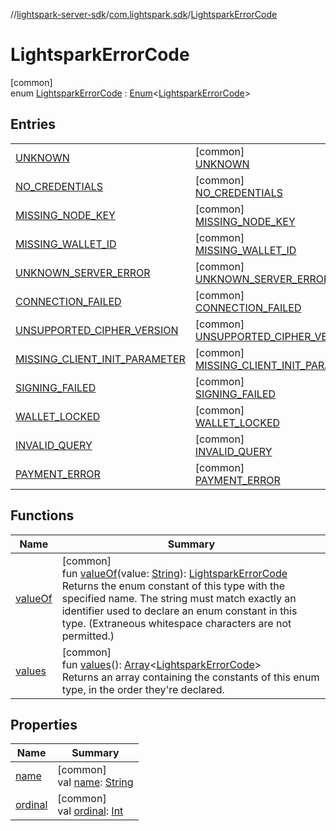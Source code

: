 //[lightspark-server-sdk](../../../index.md)/[com.lightspark.sdk](../index.md)/[LightsparkErrorCode](index.md)

# LightsparkErrorCode

[common]\
enum [LightsparkErrorCode](index.md) : [Enum](https://kotlinlang.org/api/latest/jvm/stdlib/kotlin/-enum/index.html)&lt;[LightsparkErrorCode](index.md)&gt;

## Entries

| | |
|---|---|
| [UNKNOWN](-u-n-k-n-o-w-n/index.md) | [common]<br>[UNKNOWN](-u-n-k-n-o-w-n/index.md) |
| [NO_CREDENTIALS](-n-o_-c-r-e-d-e-n-t-i-a-l-s/index.md) | [common]<br>[NO_CREDENTIALS](-n-o_-c-r-e-d-e-n-t-i-a-l-s/index.md) |
| [MISSING_NODE_KEY](-m-i-s-s-i-n-g_-n-o-d-e_-k-e-y/index.md) | [common]<br>[MISSING_NODE_KEY](-m-i-s-s-i-n-g_-n-o-d-e_-k-e-y/index.md) |
| [MISSING_WALLET_ID](-m-i-s-s-i-n-g_-w-a-l-l-e-t_-i-d/index.md) | [common]<br>[MISSING_WALLET_ID](-m-i-s-s-i-n-g_-w-a-l-l-e-t_-i-d/index.md) |
| [UNKNOWN_SERVER_ERROR](-u-n-k-n-o-w-n_-s-e-r-v-e-r_-e-r-r-o-r/index.md) | [common]<br>[UNKNOWN_SERVER_ERROR](-u-n-k-n-o-w-n_-s-e-r-v-e-r_-e-r-r-o-r/index.md) |
| [CONNECTION_FAILED](-c-o-n-n-e-c-t-i-o-n_-f-a-i-l-e-d/index.md) | [common]<br>[CONNECTION_FAILED](-c-o-n-n-e-c-t-i-o-n_-f-a-i-l-e-d/index.md) |
| [UNSUPPORTED_CIPHER_VERSION](-u-n-s-u-p-p-o-r-t-e-d_-c-i-p-h-e-r_-v-e-r-s-i-o-n/index.md) | [common]<br>[UNSUPPORTED_CIPHER_VERSION](-u-n-s-u-p-p-o-r-t-e-d_-c-i-p-h-e-r_-v-e-r-s-i-o-n/index.md) |
| [MISSING_CLIENT_INIT_PARAMETER](-m-i-s-s-i-n-g_-c-l-i-e-n-t_-i-n-i-t_-p-a-r-a-m-e-t-e-r/index.md) | [common]<br>[MISSING_CLIENT_INIT_PARAMETER](-m-i-s-s-i-n-g_-c-l-i-e-n-t_-i-n-i-t_-p-a-r-a-m-e-t-e-r/index.md) |
| [SIGNING_FAILED](-s-i-g-n-i-n-g_-f-a-i-l-e-d/index.md) | [common]<br>[SIGNING_FAILED](-s-i-g-n-i-n-g_-f-a-i-l-e-d/index.md) |
| [WALLET_LOCKED](-w-a-l-l-e-t_-l-o-c-k-e-d/index.md) | [common]<br>[WALLET_LOCKED](-w-a-l-l-e-t_-l-o-c-k-e-d/index.md) |
| [INVALID_QUERY](-i-n-v-a-l-i-d_-q-u-e-r-y/index.md) | [common]<br>[INVALID_QUERY](-i-n-v-a-l-i-d_-q-u-e-r-y/index.md) |
| [PAYMENT_ERROR](-p-a-y-m-e-n-t_-e-r-r-o-r/index.md) | [common]<br>[PAYMENT_ERROR](-p-a-y-m-e-n-t_-e-r-r-o-r/index.md) |

## Functions

| Name | Summary |
|---|---|
| [valueOf](value-of.md) | [common]<br>fun [valueOf](value-of.md)(value: [String](https://kotlinlang.org/api/latest/jvm/stdlib/kotlin/-string/index.html)): [LightsparkErrorCode](index.md)<br>Returns the enum constant of this type with the specified name. The string must match exactly an identifier used to declare an enum constant in this type. (Extraneous whitespace characters are not permitted.) |
| [values](values.md) | [common]<br>fun [values](values.md)(): [Array](https://kotlinlang.org/api/latest/jvm/stdlib/kotlin/-array/index.html)&lt;[LightsparkErrorCode](index.md)&gt;<br>Returns an array containing the constants of this enum type, in the order they're declared. |

## Properties

| Name | Summary |
|---|---|
| [name](../../com.lightspark.sdk.requester/-server-environment/-p-r-o-d/index.md#-372974862%2FProperties%2F-1086033721) | [common]<br>val [name](../../com.lightspark.sdk.requester/-server-environment/-p-r-o-d/index.md#-372974862%2FProperties%2F-1086033721): [String](https://kotlinlang.org/api/latest/jvm/stdlib/kotlin/-string/index.html) |
| [ordinal](../../com.lightspark.sdk.requester/-server-environment/-p-r-o-d/index.md#-739389684%2FProperties%2F-1086033721) | [common]<br>val [ordinal](../../com.lightspark.sdk.requester/-server-environment/-p-r-o-d/index.md#-739389684%2FProperties%2F-1086033721): [Int](https://kotlinlang.org/api/latest/jvm/stdlib/kotlin/-int/index.html) |

